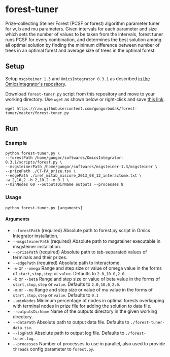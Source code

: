 # forest-tuner

Prize-collecting Steiner Forest (PCSF or forest) algorithm parameter tuner for w, b and mu parameters. Given intervals for each parameter and size which sets the number of values to be taken from the intervals, forest tuner runs PCSF for every combination, and determines the best solution among all optimal solution by finding the minimum difference between number of trees in an optimal forest and average size of trees in the optimal forest.

## Setup

Setup `msgsteiner 1.3` and `OmicsIntegrator 0.3.1` as described [in the OmicsIntegrator's repository](https://github.com/fraenkel-lab/OmicsIntegrator).

Download `forest-tuner.py` script from this repository and move to your working directory. Use `wget` as shown below or right-click and save [this link](https://raw.githubusercontent.com/gungorbudak/forest-tuner/master/forest-tuner.py).

    wget https://raw.githubusercontent.com/gungorbudak/forest-tuner/master/forest-tuner.py

## Run

### Example

```
python forest-tuner.py \
--forestPath /home/gungor/softwares/OmicsIntegrator-0.3.1/scripts/forest.py \
--msgsteinerPath /home/gungor/softwares/msgsteiner-1.3/msgsteiner \
--prizePath ./CT-PA_prize.tsv \
--edgePath ./iref_mitab_miscore_2013_08_12_interactome.txt \
-w 2,10,2 -b 2,10,2 -m 0.1 \
--minNodes 60 --outputsDirName outputs --processes 8
```

### Usage

```
python forest-tuner.py [arguments]
```

#### Arguments

* `--forestPath` (required) Absolute path to forest.py script in Omics Integrator installation.
* `--msgsteinerPath` (required) Absolute path to msgsteiner executable in msgsteiner installation.
* `--prizePath` (required) Absolute path to tab-separated values of terminals and their prizes.
* `--edgePath` (required) Absolute path to interactome.
* `-w` or `--omega` Range and step size or value of omega value in the forms of `start,stop,step` or `value`. Defaults to `2.0,10.0,2.0`.
* `-b` or `--beta` Range and step size or value of beta value in the forms of `start,stop,step` or `value`. Defaults to `2.0,10.0,2.0`.
* `-m` or `--mu` Range and step size or value of mu value in the forms of `start,stop,step` or `value`. Defaults to `0.1`
* `--minNodes` Minimum percentage of nodes in optimal forests overlapping with terminal nodes in prize file for adding the solution to data file.
* `--outputsDirName` Name of the outputs directory in the given working directory.
* `--dataPath` Absolute path to output data file. Defaults to `./forest-tuner-data.tsv`.
* `--logPath` Absolute path to output log file. Defaults to `./forest-tuner.log`.
* `--processes` Number of processes to use in parallel, also used to provide `threads` config parameter to `forest.py`.
